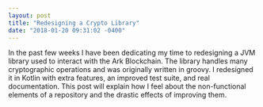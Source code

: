 ```yaml
---
layout: post
title: "Redesigning a Crypto Library"
date: "2018-01-20 09:31:02 -0400"
---
```


In the past few weeks I have been dedicating my time to redesigning a JVM
library used to interact with the Ark Blockchain. The library handles many
cryptographic operations and was originally written in groovy. I redesigned it
in Kotlin with extra features, an improved test suite, and real documentation.
This post will explain how I feel about the non-functional elements of
a repository and the drastic effects of improving them.

